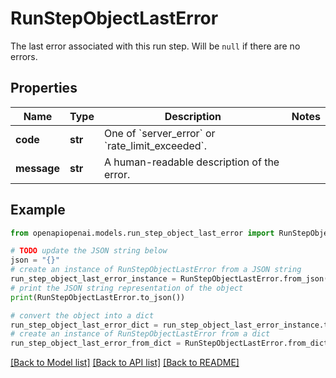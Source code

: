 # RunStepObjectLastError

The last error associated with this run step. Will be `null` if there are no errors.

## Properties

Name | Type | Description | Notes
------------ | ------------- | ------------- | -------------
**code** | **str** | One of &#x60;server_error&#x60; or &#x60;rate_limit_exceeded&#x60;. | 
**message** | **str** | A human-readable description of the error. | 

## Example

```python
from openapiopenai.models.run_step_object_last_error import RunStepObjectLastError

# TODO update the JSON string below
json = "{}"
# create an instance of RunStepObjectLastError from a JSON string
run_step_object_last_error_instance = RunStepObjectLastError.from_json(json)
# print the JSON string representation of the object
print(RunStepObjectLastError.to_json())

# convert the object into a dict
run_step_object_last_error_dict = run_step_object_last_error_instance.to_dict()
# create an instance of RunStepObjectLastError from a dict
run_step_object_last_error_from_dict = RunStepObjectLastError.from_dict(run_step_object_last_error_dict)
```
[[Back to Model list]](../README.md#documentation-for-models) [[Back to API list]](../README.md#documentation-for-api-endpoints) [[Back to README]](../README.md)


